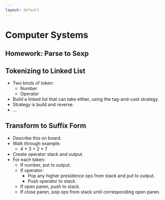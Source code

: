 ```yaml
---
layout: default
---
```


# Computer Systems

## Homework: Parse to Sexp

## Tokenizing to Linked List

 - Two kinds of token:
   - Number
   - Operator
 - Build a linked list that can take either, using
   the tag-and-cast strategy.
 - Strategy is build and reverse.
 - ...

## Transform to Suffix Form

 - Describe this on board.
 - Walk through example:
   - 4 * 3 + 2 * 7
 - Create operator stack and output.
 - For each token:
   - If number, put to output.
   - If operator:
     - Pop any higher presidence ops from stack and put to output.
     - Push operator to stack.
   - If open paren, push to stack.
   - If close paren, pop ops from stack until corresponding open paren.


